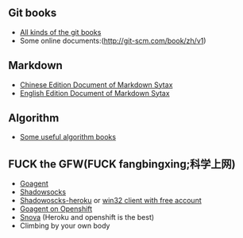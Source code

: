 Git books
----
* [All kinds of the git books](/books/git)
* Some online documents:(http://git-scm.com/book/zh/v1)

Markdown
----
* [Chinese Edition Document of Markdown Sytax](http://wowubuntu.com/markdown/)
* [English Edition Document of Markdown Sytax](http://daringfireball.net/projects/markdown/syntax)


Algorithm
----
* [Some useful algorithm books](/books/algorithm)


FUCK the GFW(FUCK fangbingxing;科学上网)
----
* [Goagent](https://github.com/goagent/goagent)
* [Shadowsocks](https://github.com/clowwindy/shadowsocks)
* [Shadowoscks-heroku](https://github.com/wssbwssbwssb/shadowsocks-heroku) or [win32 client with free account](https://dropbox-b9attwnik5i4innz.rhcloud.com/)
* [Goagent on Openshift](https://github.com/wssbwssbwssb/goagent-rhc)
* [Snova](https://code.google.com/p/snova/) (Heroku and openshift is the best)
* Climbing by your own body
